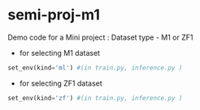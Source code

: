 # semi-proj-m1
Demo code for a Mini project : Dataset type - M1 or ZF1

* for selecting M1 dataset 

```python
set_env(kind='ml') #(in train.py, inference.py )
```

* for selecting ZF1 dataset 

```python
set_env(kind='zf') #(in train.py, inference.py )
```
